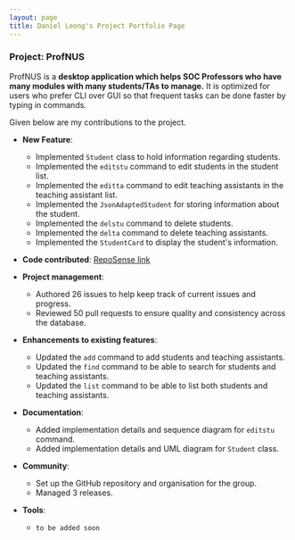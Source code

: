 ```yaml
---
layout: page
title: Daniel Leong's Project Portfolio Page
---
```


### Project: ProfNUS

ProfNUS is a **desktop application which helps SOC Professors who have many modules with many students/TAs to manage.** It is optimized for users who prefer CLI over GUI so that frequent tasks can be done faster by typing in commands.

Given below are my contributions to the project.

* **New Feature**:
  * Implemented `Student` class to hold information regarding students.
  * Implemented the `editstu` command to edit students in the student list.
  * Implemented the `editta` command to edit teaching assistants in the teaching assistant list.
  * Implemented the `JsonAdaptedStudent` for storing information about the student.
  * Implemented the `delstu` command to delete students.
  * Implemented the `delta` command to delete teaching assistants.
  * Implemented the `StudentCard` to display the student's information.

* **Code contributed**: [RepoSense link](https://nus-cs2103-ay2223s1.github.io/tp-dashboard/?search=leongdl135&breakdown=true&sort=groupTitle&sortWithin=title&since=2022-09-16&timeframe=commit&mergegroup=&groupSelect=groupByRepos&checkedFileTypes=docs~functional-code~test-code~other)

* **Project management**:
  * Authored 26 issues to help keep track of current issues and progress.
  * Reviewed 50 pull requests to ensure quality and consistency across the database.

* **Enhancements to existing features**:
  * Updated the `add` command to add students and teaching assistants.
  * Updated the `find` command to be able to search for students and teaching assistants.
  * Updated the `list` command to be able to list both students and teaching assistants.

* **Documentation**:
  * Added implementation details and sequence diagram for `editstu` command.
  * Added implementation details and UML diagram for `Student` class.

* **Community**:
  * Set up the GitHub repository and organisation for the group.
  * Managed 3 releases.

* **Tools**:
  * `to be added soon`

